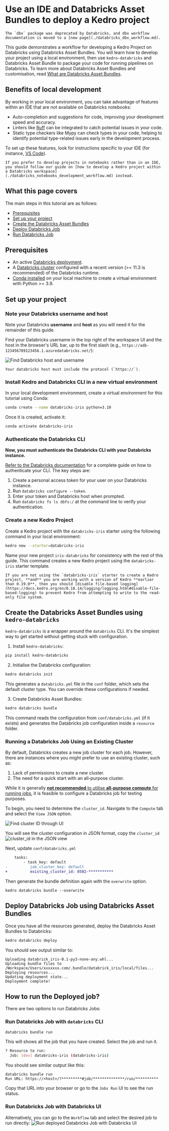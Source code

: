 # Use an IDE and Databricks Asset Bundles to deploy a Kedro project

```{note}
The `dbx` package was deprecated by Databricks, and dbx workflow documentation is moved to a [new page](./databricks_dbx_workflow.md).
```

This guide demonstrates a workflow for developing a Kedro Project on Databricks using Databricks Asset Bundles. You will learn how to develop your project using a local environment, then use `kedro-databricks` and Databricks Asset Bundle to package your code for running pipelines on Databricks. To learn more about Databricks Asset Bundles and customisation, read [What are Databricks Asset Bundles](https://docs.databricks.com/en/dev-tools/bundles/index.html).

## Benefits of local development

By working in your local environment, you can take advantage of features within an IDE that are not available on Databricks notebooks:

- Auto-completion and suggestions for code, improving your development speed and accuracy.
- Linters like [Ruff](https://docs.astral.sh/ruff) can be integrated to catch potential issues in your code.
- Static type checkers like Mypy can check types in your code, helping to identify potential type-related issues early in the development process.

To set up these features, look for instructions specific to your IDE (for instance, [VS Code](https://code.visualstudio.com/docs/python/linting)).

```{note}
If you prefer to develop projects in notebooks rather than in an IDE, you should follow our guide on [how to develop a Kedro project within a Databricks workspace](./databricks_notebooks_development_workflow.md) instead.
```

## What this page covers

The main steps in this tutorial are as follows:

- [Prerequisites](#prerequisites)
- [Set up your project](#set-up-your-project)
- [Create the Databricks Asset Bundles](#create-the-databricks-asset-bundles-using-kedro-databricks)
- [Deploy Databricks Job](#deploy-databricks-job-using-databricks-asset-bundles)
- [Run Databricks Job](#how-to-run-the-deployed-job)

## Prerequisites

- An active [Databricks deployment](https://docs.databricks.com/getting-started/index.html).
- A [Databricks cluster](https://docs.databricks.com/clusters/configure.html) configured with a recent version (>= 11.3 is recommended) of the Databricks runtime.
- [Conda installed](https://docs.conda.io/projects/conda/en/latest/user-guide/install/index.html) on your local machine to create a virtual environment with Python >= 3.9.

## Set up your project

### Note your Databricks username and host
Note your Databricks **username** and **host** as you will need it for the remainder of this guide.

Find your Databricks username in the top right of the workspace UI and the host in the browser's URL bar, up to the first slash (e.g., `https://adb-123456789123456.1.azuredatabricks.net/`):

![Find Databricks host and username](../../meta/images/find_databricks_host_and_username.png)

```{note}
Your databricks host must include the protocol (`https://`).
```
### Install Kedro and Databricks CLI in a new virtual environment
In your local development environment, create a virtual environment for this tutorial using Conda:

```bash
conda create --name databricks-iris python=3.10
```

Once it is created, activate it:

```bash
conda activate databricks-iris
```


### Authenticate the Databricks CLI
**Now, you must authenticate the Databricks CLI with your Databricks instance.**

[Refer to the Databricks documentation](https://docs.databricks.com/en/dev-tools/cli/authentication.html) for a complete guide on how to authenticate your CLI. The key steps are:

1. Create a personal access token for your user on your Databricks instance.
2. Run `databricks configure --token`.
3. Enter your token and Databricks host when prompted.
4. Run `databricks fs ls dbfs:/` at the command line to verify your authentication.


### Create a new Kedro Project
Create a Kedro project with the `databricks-iris` starter using the following command in your local environment:

```bash
kedro new --starter=databricks-iris
```

Name your new project `iris-databricks` for consistency with the rest of this guide. This command creates a new Kedro project using the `databricks-iris` starter template.

 ```{note}
If you are not using the `databricks-iris` starter to create a Kedro project, **and** you are working with a version of Kedro **earlier than 0.19.0**, then you should [disable file-based logging](https://docs.kedro.org/en/0.18.14/logging/logging.html#disable-file-based-logging) to prevent Kedro from attempting to write to the read-only file system.
 ```

## Create the Databricks Asset Bundles using `kedro-databricks`

`kedro-databricks` is a wrapper around the `databricks` CLI. It's the simplest way to get started without getting stuck with configuration.
1. Install `kedro-databricks`:

```bash
pip install kedro-databricks
```

2. Initialise the Databricks configuration:

```bash
kedro databricks init
```

This generates a `databricks.yml` file in the `conf` folder, which sets the default cluster type. You can override these configurations if needed.

3. Create Databricks Asset Bundles:

```bash
kedro databricks bundle
```

This command reads the configuration from `conf/databricks.yml` (if it exists) and generates the Databricks job configuration inside a `resource` folder.

### Running a Databricks Job Using an Existing Cluster

By default, Databricks creates a new job cluster for each job. However, there are instances where you might prefer to use an existing cluster, such as:

1. Lack of permissions to create a new cluster.
2. The need for a quick start with an all-purpose cluster.

While it is generally [**not recommended** to utilise **all-purpose compute** for running jobs](https://docs.databricks.com/en/jobs/run-classic-jobs#all-purpose), it is feasible to configure a Databricks job for testing purposes.

To begin, you need to determine the `cluster_id`. Navigate to the `Compute` tab and select the `View JSON` option.


![Find cluster ID through UI](../../meta/images/databricks_cluster_id1.png)

You will see the cluster configuration in JSON format, copy the `cluster_id`
![cluster_id in the JSON view](../../meta/images/databricks_cluster_id2.png)

Next, update `conf/databricks.yml`
```diff
    tasks:
        - task_key: default
-          job_cluster_key: default
+          existing_cluster_id: 0502-***********
```

Then generate the bundle definition again with the `overwrite` option.
```
kedro databricks bundle --overwrite
```
## Deploy Databricks Job using Databricks Asset Bundles

Once you have all the resources generated, deploy the Databricks Asset Bundles to Databricks:

```bash
kedro databricks deploy
```

You should see output similar to:

```
Uploading databrick_iris-0.1-py3-none-any.whl...
Uploading bundle files to /Workspace/Users/xxxxxxx.com/.bundle/databrick_iris/local/files...
Deploying resources...
Updating deployment state...
Deployment complete!
```

## How to run the Deployed job?

There are two options to run Databricks Jobs:

### Run Databricks Job with `databricks` CLI

```bash
databricks bundle run
```

This will shows all the job that you have created. Select the job and run it.
```bash
? Resource to run:
  Job: [dev] databricks-iris (databricks-iris)
```
You should see similar output like this:
```
databricks bundle run
Run URL: https://<host>/?*********#job/**************/run/**********
```

Copy that URL into your browser or go to the `Jobs Run` UI to see the run status.

### Run Databricks Job with Databricks UI
Alternatively, you can go to the `Workflow` tab and select the desired job to run directly:
![Run deployed Databricks Job with Databricks UI](../../meta/images/databricks-job-run.png)
